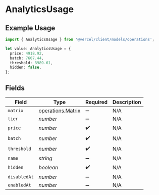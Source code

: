 # AnalyticsUsage

## Example Usage

```typescript
import { AnalyticsUsage } from '@vercel/client/models/operations';

let value: AnalyticsUsage = {
  price: 4918.92,
  batch: 7607.44,
  threshold: 8989.61,
  hidden: false,
};
```

## Fields

| Field        | Type                                                   | Required           | Description |
| ------------ | ------------------------------------------------------ | ------------------ | ----------- |
| `matrix`     | [operations.Matrix](../../models/operations/matrix.md) | :heavy_minus_sign: | N/A         |
| `tier`       | _number_                                               | :heavy_minus_sign: | N/A         |
| `price`      | _number_                                               | :heavy_check_mark: | N/A         |
| `batch`      | _number_                                               | :heavy_check_mark: | N/A         |
| `threshold`  | _number_                                               | :heavy_check_mark: | N/A         |
| `name`       | _string_                                               | :heavy_minus_sign: | N/A         |
| `hidden`     | _boolean_                                              | :heavy_check_mark: | N/A         |
| `disabledAt` | _number_                                               | :heavy_minus_sign: | N/A         |
| `enabledAt`  | _number_                                               | :heavy_minus_sign: | N/A         |
